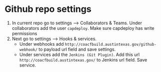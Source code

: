 # Github repo settings

1. In current repo go to settings --> Collaborators & Teams. Under collaborators add the user `capdeploy`. Make sure capdeploy has write permissions
2. Next go to settings --> Hooks & services.
   - Under webhooks add `http://coacfbuild.austintexas.gov/github-webhook/` to payload url field and save settings.
   - Under services add the `Jenkins (Git Plugin)`. Add this url `http://coacfbuild.austintexas.gov/` to Jenkins url field. Save service.
